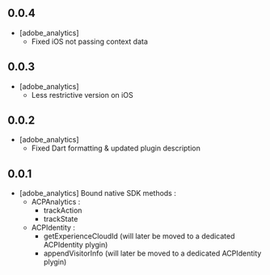 ## 0.0.4

* [adobe_analytics]
  * Fixed iOS not passing context data

## 0.0.3

* [adobe_analytics]
  * Less restrictive version on iOS

## 0.0.2

* [adobe_analytics]
  * Fixed Dart formatting & updated plugin description 

## 0.0.1

* [adobe_analytics] Bound native SDK methods :
  * ACPAnalytics :
    * trackAction
    * trackState
  * ACPIdentity :
    * getExperienceCloudId (will later be moved to a dedicated ACPIdentity plygin)
    * appendVisitorInfo (will later be moved to a dedicated ACPIdentity plygin)
